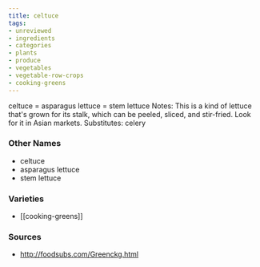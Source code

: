 ```yaml
---
title: celtuce
tags:
- unreviewed
- ingredients
- categories
- plants
- produce
- vegetables
- vegetable-row-crops
- cooking-greens
---
```

celtuce = asparagus lettuce = stem lettuce Notes: This is a kind of lettuce that's grown for its stalk, which can be peeled, sliced, and stir-fried. Look for it in Asian markets. Substitutes: celery

### Other Names

* celtuce
* asparagus lettuce
* stem lettuce

### Varieties

* [[cooking-greens]]

### Sources
* http://foodsubs.com/Greenckg.html
